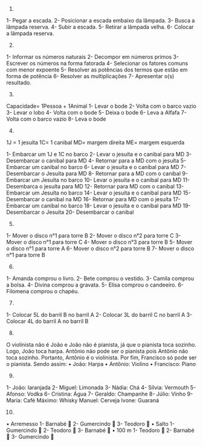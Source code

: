 1) 
1- Pegar a escada.
2- Posicionar a escada embaixo da lâmpada.
3- Busca a lâmpada reserva.
4- Subir a escada.
5- Retirar a lâmpada velha.
6- Colocar a lâmpada reserva.

2) 
1- Informar os números naturais 
2- Decompor em números primos 
3- Escrever os números na forma fatorada
4- Selecionar os fatores comuns com menor expoente 
5- Resolver as potências dos termos que estão em forma de potência 
6- Resolver as multiplicações
7- Apresentar o(s) resultado.

3)
Capacidade= 1Pessoa + 1Animal
1- Levar o bode 
2- Volta com o barco vazio 
3- Levar o lobo 
4- Volta com o bode 
5- Deixa o bode 
6- Leva a Alfafa 
7- Volta com o barco vazio 
8- Leva o bode 

4)
1J = 1 jesuíta
1C= 1 canibal 
MD= margem direita 
ME= margem esquerda

1- Embarcar um 1J e 1C no barco 
2- Levar o jesuíta e o canibal para MD
3- Desembarcar o canibal para MD
4- Retornar para a MD com o jesuíta 
5- Embarcar um canibal no barco 
6- Levar o jesuíta e o canibal para MD
7- Desembarcar o Jesuíta para MD
8- Retornar para a MD com o canibal 
9- Embarcar um Jesuíta no barco
10- Levar o jesuíta e o canibal para MD
11- Desembarca o jesuíta para MD 
12- Retornar para MD com o canibal 
13- Embarcar um Jesuíta no barco 
14- Levar o jesuíta e o canibal para MD
15- Desembarcar o canibal na MD
16- Retornar para MD com o jesuíta 
17- Embarcar um canibal no barco 
18- Levar o jesuíta e o canibal para MD
19- Desembarcar o Jesuíta 
20- Desembarcar o canibal


5)
1- Mover o disco n°1 para torre B
2- Mover o disco n°2 para torre C
3- Mover o disco n°1 para torre C
4- Mover o disco n°3 para torre B
5- Mover o disco n°1 para torre A
6- Mover o disco n°2 para torre B
7- Mover o disco n°1 para torre B

6) 
1- Amanda comprou o livro.
2- Bete comprou o vestido.
3- Camila comprou a bolsa.
4- Divina comprou a gravata.
5- Elisa comprou o candeeiro.
6- Filomena comprou o chapéu.

7) 
1- Colocar 5L do barril B no barril A
2- Colocar 3L do barril C no barril A
3- Colocar 4L do barril A no barril B

8)
O violinista não é João e João não é pianista, já que o pianista toca sozinho.
Logo, João toca harpa.
Antônio não pode ser o pianista pois Antônio não toca sozinho.
Portanto, Antônio é o violinista.
Por fim, Francisco só pode ser o pianista. Sendo assim:
• João: Harpa 
• Antônio: Violino 
• Francisco: Piano

9) 
1- João: laranjada 
2- Miguel: Limonada 
3- Nádia: Chá 
4- Sílvia: Vermouth 
5- Afonso: Vodka
6- Cristina: Água 
7- Geraldo: Champanhe 
8- Júlio: Vinho 
9- Maria: Café 
Máximo: Whisky 
Manuel: Cerveja 
Ivone: Guaraná

10) 
• Arremesso 
1- Barnabé    🥇
2- Gumercindo 🥈
3- Teodoro    🥉
• Salto 
1- Gumercindo 🥇
2- Teodoro    🥈
3- Barnabé    🥉
• 100 m
1- Teodoro    🥇
2- Barnabé    🥈
3- Gumercindo 🥉

